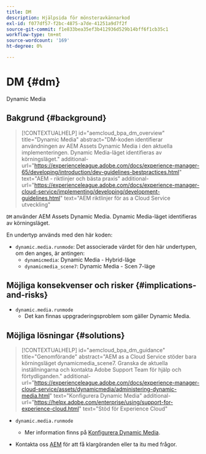 ```yaml
---
title: DM
description: Hjälpsida för mönsteravkännarkod
exl-id: f077df57-f2bc-4875-a7de-41251a9d7f2f
source-git-commit: f1e833bea35ef3b412936d529b14bff6f1cb35c1
workflow-type: tm+mt
source-wordcount: '169'
ht-degree: 0%

---
```


# DM {#dm}

Dynamic Media

## Bakgrund {#background}

>[!CONTEXTUALHELP]
>id="aemcloud_bpa_dm_overview"
>title="Dynamic Media"
>abstract="DM-koden identifierar användningen av AEM Assets Dynamic Media i den aktuella implementeringen. Dynamic Media-läget identifieras av körningsläget."
>additional-url="https://experienceleague.adobe.com/docs/experience-manager-65/developing/introduction/dev-guidelines-bestpractices.html" text="AEM - riktlinjer och bästa praxis"
>additional-url="https://experienceleague.adobe.com/docs/experience-manager-cloud-service/implementing/developing/development-guidelines.html" text="AEM riktlinjer för as a Cloud Service utveckling"

`DM` använder AEM Assets Dynamic Media. Dynamic Media-läget identifieras av körningsläget.

En undertyp används med den här koden:

* `dynamic.media.runmode`: Det associerade värdet för den här undertypen, om den anges, är antingen:
   * `dynamicmedia`: Dynamic Media - Hybrid-läge
   * `dynamicmedia_scene7`: Dynamic Media - Scen 7-läge

## Möjliga konsekvenser och risker {#implications-and-risks}

* `dynamic.media.runmode`
   * Det kan finnas uppgraderingsproblem som gäller Dynamic Media.

## Möjliga lösningar {#solutions}

>[!CONTEXTUALHELP]
>id="aemcloud_bpa_dm_guidance"
>title="Genomförande"
>abstract="AEM as a Cloud Service stöder bara körningsläget dynamicmedia_scene7. Granska de aktuella inställningarna och kontakta Adobe Support Team för hjälp och förtydliganden."
>additional-url="https://experienceleague.adobe.com/docs/experience-manager-cloud-service/assets/dynamicmedia/administering-dynamic-media.html" text="Konfigurera Dynamic Media"
>additional-url="https://helpx.adobe.com/enterprise/using/support-for-experience-cloud.html" text="Stöd för Experience Cloud"


* `dynamic.media.runmode`
   * Mer information finns på [Konfigurera Dynamic Media](https://experienceleague.adobe.com/docs/experience-manager-cloud-service/assets/dynamicmedia/administering-dynamic-media.html).

* Kontakta oss [AEM](https://helpx.adobe.com/enterprise/using/support-for-experience-cloud.html) för att få klargöranden eller ta itu med frågor.
